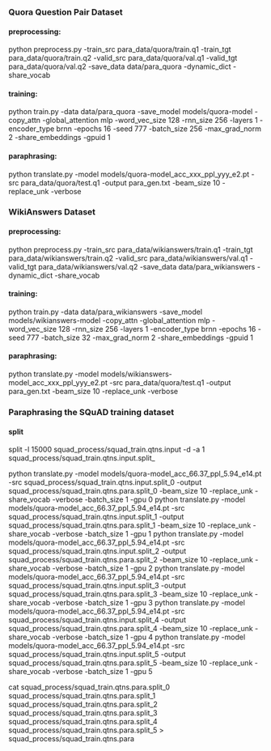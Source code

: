 ### Quora Question Pair Dataset 

#### preprocessing: 

python preprocess.py -train_src para_data/quora/train.q1 -train_tgt para_data/quora/train.q2  -valid_src para_data/quora/val.q1 -valid_tgt para_data/quora/val.q2 -save_data data/para_quora -dynamic_dict -share_vocab

#### training:

python train.py -data data/para_quora -save_model models/quora-model -copy_attn -global_attention mlp -word_vec_size 128 -rnn_size 256 -layers 1 -encoder_type brnn -epochs 16 -seed 777 -batch_size 256 -max_grad_norm 2 -share_embeddings -gpuid 1


#### paraphrasing:

python translate.py -model models/quora-model_acc_xxx_ppl_yyy_e2.pt -src para_data/quora/test.q1 -output para_gen.txt  -beam_size 10 -replace_unk -verbose


### WikiAnswers Dataset
#### preprocessing:


python preprocess.py -train_src para_data/wikianswers/train.q1 -train_tgt para_data/wikianswers/train.q2  -valid_src para_data/wikianswers/val.q1 -valid_tgt para_data/wikianswers/val.q2 -save_data data/para_wikianswers -dynamic_dict -share_vocab


#### training:


python train.py -data data/para_wikianswers -save_model models/wikianswers-model -copy_attn -global_attention mlp -word_vec_size 128 -rnn_size 256 -layers 1 -encoder_type brnn -epochs 16 -seed 777 -batch_size 32 -max_grad_norm 2 -share_embeddings -gpuid 1


#### paraphrasing:
 
python translate.py -model models/wikianswers-model_acc_xxx_ppl_yyy_e2.pt -src para_data/quora/test.q1 -output para_gen.txt  -beam_size 10 -replace_unk -verbose
 


### Paraphrasing the SQuAD training dataset

#### split
split -l 15000 squad_process/squad_train.qtns.input -d -a 1 squad_process/squad_train.qtns.input.split_ 

python translate.py -model models/quora-model_acc_66.37_ppl_5.94_e14.pt -src squad_process/squad_train.qtns.input.split_0 -output squad_process/squad_train.qtns.para.split_0  -beam_size 10 -replace_unk -share_vocab -verbose -batch_size 1 -gpu 0
python translate.py -model models/quora-model_acc_66.37_ppl_5.94_e14.pt -src squad_process/squad_train.qtns.input.split_1 -output squad_process/squad_train.qtns.para.split_1  -beam_size 10 -replace_unk -share_vocab -verbose -batch_size 1 -gpu 1
python translate.py -model models/quora-model_acc_66.37_ppl_5.94_e14.pt -src squad_process/squad_train.qtns.input.split_2 -output squad_process/squad_train.qtns.para.split_2  -beam_size 10 -replace_unk -share_vocab -verbose -batch_size 1 -gpu 2
python translate.py -model models/quora-model_acc_66.37_ppl_5.94_e14.pt -src squad_process/squad_train.qtns.input.split_3 -output squad_process/squad_train.qtns.para.split_3  -beam_size 10 -replace_unk -share_vocab -verbose -batch_size 1 -gpu 3
python translate.py -model models/quora-model_acc_66.37_ppl_5.94_e14.pt -src squad_process/squad_train.qtns.input.split_4 -output squad_process/squad_train.qtns.para.split_4  -beam_size 10 -replace_unk -share_vocab -verbose -batch_size 1 -gpu 4
python translate.py -model models/quora-model_acc_66.37_ppl_5.94_e14.pt -src squad_process/squad_train.qtns.input.split_5 -output squad_process/squad_train.qtns.para.split_5  -beam_size 10 -replace_unk -share_vocab -verbose -batch_size 1 -gpu 5

cat  squad_process/squad_train.qtns.para.split_0 squad_process/squad_train.qtns.para.split_1 squad_process/squad_train.qtns.para.split_2 squad_process/squad_train.qtns.para.split_3 squad_process/squad_train.qtns.para.split_4 squad_process/squad_train.qtns.para.split_5 > squad_process/squad_train.qtns.para